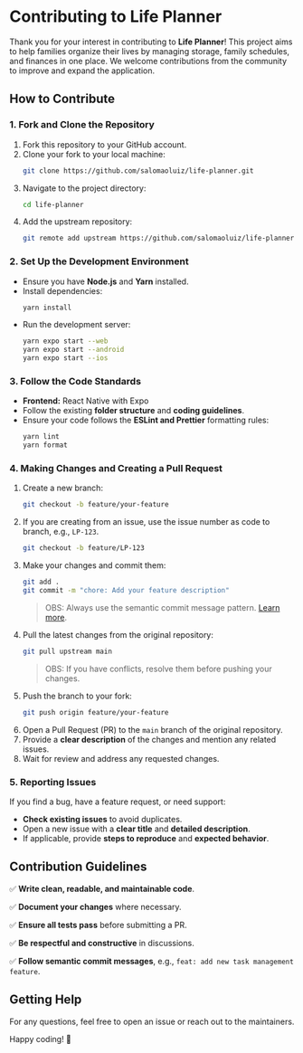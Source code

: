 # Contributing to Life Planner

Thank you for your interest in contributing to **Life Planner**! This project aims to help families organize their lives by managing storage, family schedules, and finances in one place. We welcome contributions from the community to improve and expand the application.

## How to Contribute

### 1. Fork and Clone the Repository
1. Fork this repository to your GitHub account.
2. Clone your fork to your local machine:
   ```sh
   git clone https://github.com/salomaoluiz/life-planner.git
   ```
3. Navigate to the project directory:
   ```sh
   cd life-planner
   ```
4. Add the upstream repository:
   ```sh
   git remote add upstream https://github.com/salomaoluiz/life-planner.git
   ```

### 2. Set Up the Development Environment
- Ensure you have **Node.js** and **Yarn** installed.
- Install dependencies:
  ```sh
  yarn install
  ```
- Run the development server:
  ```sh
  yarn expo start --web
  yarn expo start --android
  yarn expo start --ios
  ```

### 3. Follow the Code Standards
- **Frontend:** React Native with Expo
- Follow the existing **folder structure** and **coding guidelines**.
- Ensure your code follows the **ESLint and Prettier** formatting rules:
  ```sh
  yarn lint
  yarn format
  ```

### 4. Making Changes and Creating a Pull Request
1. Create a new branch:
   ```sh
   git checkout -b feature/your-feature
   ```
2. If you are creating from an issue, use the issue number as code to branch, e.g., `LP-123`.
   ```sh
   git checkout -b feature/LP-123
   ```
3. Make your changes and commit them:
   ```sh
   git add .
   git commit -m "chore: Add your feature description"
   ```
   > OBS: Always use the semantic commit message pattern. [Learn more](https://www.conventionalcommits.org/en/v1.0.0/).
4. Pull the latest changes from the original repository:
   ```sh
   git pull upstream main
   ```
   > OBS: If you have conflicts, resolve them before pushing your changes.
5. Push the branch to your fork:
   ```sh
   git push origin feature/your-feature
   ```
6. Open a Pull Request (PR) to the `main` branch of the original repository.
7. Provide a **clear description** of the changes and mention any related issues.
8. Wait for review and address any requested changes.

### 5. Reporting Issues
If you find a bug, have a feature request, or need support:
- **Check existing issues** to avoid duplicates.
- Open a new issue with a **clear title** and **detailed description**.
- If applicable, provide **steps to reproduce** and **expected behavior**.

## Contribution Guidelines
✅ **Write clean, readable, and maintainable code**.

✅ **Document your changes** where necessary.

✅ **Ensure all tests pass** before submitting a PR.

✅ **Be respectful and constructive** in discussions.

✅ **Follow semantic commit messages**, e.g., `feat: add new task management feature`.

## Getting Help
For any questions, feel free to open an issue or reach out to the maintainers.

Happy coding! 🚀
